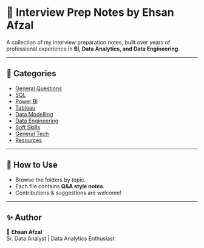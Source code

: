# 📘 Interview Prep Notes by Ehsan Afzal

A collection of my interview preparation notes, built over years of professional experience in **BI, Data Analytics, and Data Engineering**.

---

## 📂 Categories
- [General Questions](./General_Questions) 
- [SQL](./SQL)  
- [Power BI](./PowerBI)
- [Tableau](./Tableau) 
- [Data Modelling](./Data_Modelling)  
- [Data Engineering](./Data_Engineering)  
- [Soft Skills](./Soft_Skills)  
- [General Tech](./General_Tech)  
- [Resources](./Resources)


---

## 🚀 How to Use
- Browse the folders by topic.  
- Each file contains **Q&A style notes**.  
- Contributions & suggestions are welcome!  

---

## ✨ Author
👤 **Ehsan Afzal**  
Sr. Data Analyst | Data Analytics Enthusiast  

